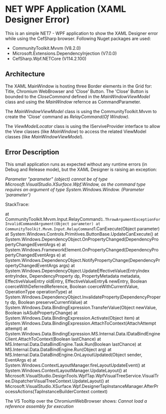 # NET WPF Application (XAML Designer Error)
This is an simple NET7 - WPF application to show the XAML Designer error while using the CefSharp browser. Following Nuget packages are used:
- CommunityToolkit.Mvvm (V8.2.0)
- Microsoft.Extensions.DependencyInjection (V7.0.0)
- CefSharp.Wpf.NETCore (V114.2.100)
## Architecture
The XAML MainWindow is hosting three Border elements in the Grid for: Title, Chromium WebBrowser and 'Close' Button.
The 'Close' Button is bounded to the _CloseCommand_ defined in the _MainWindowViewModel_ class and using the _MainWindow_ refernce as CommandParameter.

The _MainWindowViewModel_ class is using the CommunityToolkit.Mvvm to create the 'Close' command as _RelayCommand(Of Window)_.

The _ViewModelLocator_ class is using the IServiveProvider interface to allow the View classes (like _MainWindow_) to access the related ViewModel classes (like _MainWindowViewModel_).
## Error Description
This small application runs as expected without any runtime errors (in Debug and Release mode), but the XAML Designer is raising an exception:

_Parameter "parameter" (object) cannot be of type Microsoft.VisualStudio.XSurface.Wpf.Window, as the command type requires an argument of type System.Windows.Window. (Parameter 'parameter')_

StackTrace:

 at CommunityToolkit.Mvvm.Input.RelayCommand`1.ThrowArgumentExceptionForInvalidCommandArgument(Object parameter)
   at CommunityToolkit.Mvvm.Input.RelayCommand`1.CanExecute(Object parameter)
   at System.Windows.Controls.Primitives.ButtonBase.UpdateCanExecute()
   at System.Windows.DependencyObject.OnPropertyChanged(DependencyPropertyChangedEventArgs e)
   at System.Windows.FrameworkElement.OnPropertyChanged(DependencyPropertyChangedEventArgs e)
   at System.Windows.DependencyObject.NotifyPropertyChange(DependencyPropertyChangedEventArgs args)
   at System.Windows.DependencyObject.UpdateEffectiveValue(EntryIndex entryIndex, DependencyProperty dp, PropertyMetadata metadata, EffectiveValueEntry oldEntry, EffectiveValueEntry& newEntry, Boolean coerceWithDeferredReference, Boolean coerceWithCurrentValue, OperationType operationType)
   at System.Windows.DependencyObject.InvalidateProperty(DependencyProperty dp, Boolean preserveCurrentValue)
   at System.Windows.Data.BindingExpression.TransferValue(Object newValue, Boolean isASubPropertyChange)
   at System.Windows.Data.BindingExpression.Activate(Object item)
   at System.Windows.Data.BindingExpression.AttachToContext(AttachAttempt attempt)
   at System.Windows.Data.BindingExpression.MS.Internal.Data.IDataBindEngineClient.AttachToContext(Boolean lastChance)
   at MS.Internal.Data.DataBindEngine.Task.Run(Boolean lastChance)
   at MS.Internal.Data.DataBindEngine.Run(Object arg)
   at MS.Internal.Data.DataBindEngine.OnLayoutUpdated(Object sender, EventArgs e)
   at System.Windows.ContextLayoutManager.fireLayoutUpdateEvent()
   at System.Windows.ContextLayoutManager.UpdateLayout()
   at Microsoft.VisualStudio.DesignTools.WpfTap.WpfVisualTreeService.VisualTree.DispatcherVisualTreeContext.UpdateLayout()
   at Microsoft.VisualStudio.XSurface.Wpf.DesignerTapInstanceManager.AfterProcessActions(TapInstanceBuilderContext context)

   The VS Tooltip over the ChromiumWebBrowser shows: _Cannot load a reference assembly for execution_

   
